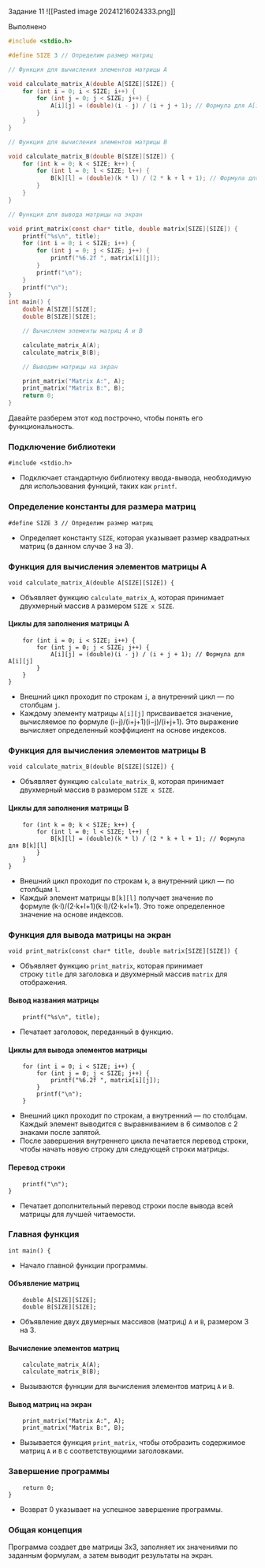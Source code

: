 Задание 11
![[Pasted image 20241216024333.png]]

Выполнено

```C
#include <stdio.h>

#define SIZE 3 // Определим размер матриц

// Функция для вычисления элементов матрицы A

void calculate_matrix_A(double A[SIZE][SIZE]) {
    for (int i = 0; i < SIZE; i++) {
        for (int j = 0; j < SIZE; j++) {
            A[i][j] = (double)(i - j) / (i + j + 1); // Формула для A[i][j]
        }
    }
}

// Функция для вычисления элементов матрицы B

void calculate_matrix_B(double B[SIZE][SIZE]) {
    for (int k = 0; k < SIZE; k++) {
        for (int l = 0; l < SIZE; l++) {
            B[k][l] = (double)(k * l) / (2 * k + l + 1); // Формула для B[k][l]
        }
    }
}

// Функция для вывода матрицы на экран

void print_matrix(const char* title, double matrix[SIZE][SIZE]) {
    printf("%s\n", title);
    for (int i = 0; i < SIZE; i++) {
        for (int j = 0; j < SIZE; j++) {
            printf("%6.2f ", matrix[i][j]);
        }
        printf("\n");
    }
    printf("\n");
}
int main() {
    double A[SIZE][SIZE];
    double B[SIZE][SIZE];

    // Вычисляем элементы матриц A и B

    calculate_matrix_A(A);
    calculate_matrix_B(B);

    // Выводим матрицы на экран

    print_matrix("Matrix A:", A);
    print_matrix("Matrix B:", B);
    return 0;
}
```

Давайте разберем этот код построчно, чтобы понять его функциональность.

### Подключение библиотеки



```
#include <stdio.h>
```

- Подключает стандартную библиотеку ввода-вывода, необходимую для использования функций, таких как `printf`.

### Определение константы для размера матриц


```
#define SIZE 3 // Определим размер матриц
```

- Определяет константу `SIZE`, которая указывает размер квадратных матриц (в данном случае 3 на 3).

### Функция для вычисления элементов матрицы A


```
void calculate_matrix_A(double A[SIZE][SIZE]) {
```

- Объявляет функцию `calculate_matrix_A`, которая принимает двухмерный массив `A` размером `SIZE x SIZE`.

#### Циклы для заполнения матрицы A



```
    for (int i = 0; i < SIZE; i++) {
        for (int j = 0; j < SIZE; j++) {
            A[i][j] = (double)(i - j) / (i + j + 1); // Формула для A[i][j]
        }
    }
}
```

- Внешний цикл проходит по строкам `i`, а внутренний цикл — по столбцам `j`.
- Каждому элементу матрицы `A[i][j]` присваивается значение, вычисляемое по формуле (i−j)/(i+j+1)(i−j)/(i+j+1). Это выражение вычисляет определенный коэффициент на основе индексов.

### Функция для вычисления элементов матрицы B



```
void calculate_matrix_B(double B[SIZE][SIZE]) {
```

- Объявляет функцию `calculate_matrix_B`, которая принимает двухмерный массив `B` размером `SIZE x SIZE`.

#### Циклы для заполнения матрицы B



```
    for (int k = 0; k < SIZE; k++) {
        for (int l = 0; l < SIZE; l++) {
            B[k][l] = (double)(k * l) / (2 * k + l + 1); // Формула для B[k][l]
        }
    }
}
```

- Внешний цикл проходит по строкам `k`, а внутренний цикл — по столбцам `l`.
- Каждый элемент матрицы `B[k][l]` получает значение по формуле (k⋅l)/(2⋅k+l+1)(k⋅l)/(2⋅k+l+1). Это тоже определенное значение на основе индексов.

### Функция для вывода матрицы на экран



```
void print_matrix(const char* title, double matrix[SIZE][SIZE]) {
```

- Объявляет функцию `print_matrix`, которая принимает строку `title` для заголовка и двухмерный массив `matrix` для отображения.

#### Вывод названия матрицы



```
    printf("%s\n", title);
```

- Печатает заголовок, переданный в функцию.

#### Циклы для вывода элементов матрицы


```
    for (int i = 0; i < SIZE; i++) {
        for (int j = 0; j < SIZE; j++) {
            printf("%6.2f ", matrix[i][j]);
        }
        printf("\n");
    }
```

- Внешний цикл проходит по строкам, а внутренний — по столбцам. Каждый элемент выводится с выравниванием в 6 символов с 2 знаками после запятой.
- После завершения внутреннего цикла печатается перевод строки, чтобы начать новую строку для следующей строки матрицы.

#### Перевод строки



```
    printf("\n");
}
```

- Печатает дополнительный перевод строки после вывода всей матрицы для лучшей читаемости.

### Главная функция



```
int main() {
```

- Начало главной функции программы.

#### Объявление матриц



```
    double A[SIZE][SIZE];
    double B[SIZE][SIZE];
```

- Объявление двух двумерных массивов (матриц) `A` и `B`, размером 3 на 3.

#### Вычисление элементов матриц



```
    calculate_matrix_A(A);
    calculate_matrix_B(B);
```

- Вызываются функции для вычисления элементов матриц `A` и `B`.

#### Вывод матриц на экран



```
    print_matrix("Matrix A:", A);
    print_matrix("Matrix B:", B);
```

- Вызывается функция `print_matrix`, чтобы отобразить содержимое матриц `A` и `B` с соответствующими заголовками.

### Завершение программы



```
    return 0;
}
```

- Возврат 0 указывает на успешное завершение программы.

### Общая концепция

Программа создает две матрицы 3x3, заполняет их значениями по заданным формулам, а затем выводит результаты на экран.